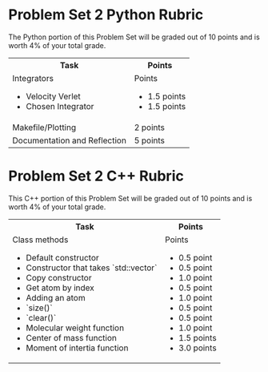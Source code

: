 # Problem Set 2 Python Rubric

The Python portion of this Problem Set will be graded out of 10 points and is worth 4% of your total grade.

<table width="100%">
    <tr>
        <th>
            Task
        </th>
        <th>
            Points
        </th>
    </tr>
    <tr>
        <td>
            Integrators
                <ul>
                    <li> Velocity Verlet
                    <li> Chosen Integrator
                </ul>
        </td>
        <td>
            Points
                <ul>
                    <li> 1.5 points
                    <li> 1.5 points
                </ul>
        </td>
    </tr>
    <tr>
    <td>
        Makefile/Plotting
    </td>
    <td>
        2 points
    </td>
    </tr>
    <tr>
    <td>
        Documentation and Reflection
    </td>
    <td>
        5 points
    </td>


</table>

# Problem Set 2 C++ Rubric

This C++ portion of this Problem Set will be graded out of 10 points and is worth 4% of your total grade.

<table width="100%">
    <tr>
        <th>
            Task
        </th>
        <th>
            Points
        </th>
    </tr>
    <tr>
        <td>
            Class methods
                <ul>
                    <li> Default constructor
                    <li> Constructor that takes `std::vector`
                    <li> Copy constructor
                    <li> Get atom by index
                    <li> Adding an atom
                    <li> `size()`
                    <li> `clear()`
                    <li> Molecular weight function
                    <li> Center of mass function
                    <li> Moment of intertia function
                </ul>
        </td>
        <td>
            Points
                <ul>
                    <li> 0.5 point
                    <li> 0.5 point
                    <li> 1.0 point
                    <li> 0.5 point
                    <li> 1.0 point
                    <li> 0.5 point
                    <li> 0.5 point
                    <li> 1.0 point
                    <li> 1.5 points
                    <li> 3.0 points
                </ul>
        </td>
    </tr>

</table>
